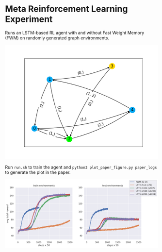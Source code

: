 # Meta Reinforcement Learning Experiment

Runs an LSTM-based RL agent with and without Fast Weight Memory (FWM) on randomly generated graph environments. 

![environment example](graph_sample.png)

Run ```run.sh``` to train the agent and ```python3 plot_paper_figure.py paper_logs``` to generate the plot in the paper. 

![paper results](RL_Paper_plot.png)
